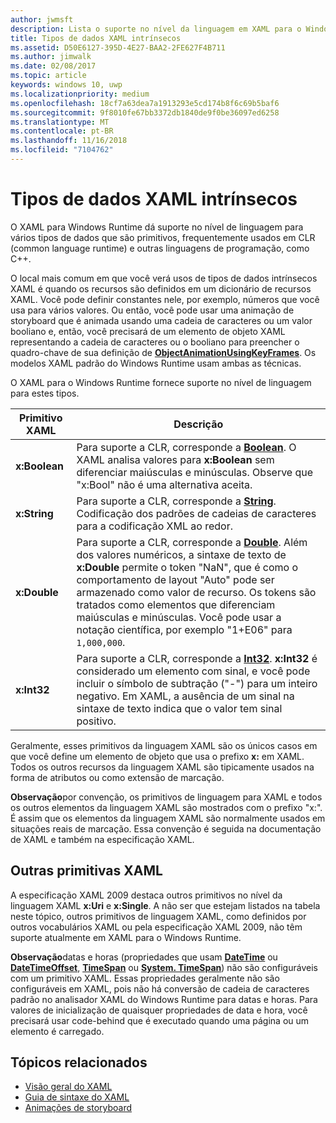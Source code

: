 ```yaml
---
author: jwmsft
description: Lista o suporte no nível da linguagem em XAML para o Windows Runtime para determinados tipos de dados em CLR (Common Language Runtime) e em outras linguagens de programação, por exemplo, C++.
title: Tipos de dados XAML intrínsecos
ms.assetid: D50E6127-395D-4E27-BAA2-2FE627F4B711
ms.author: jimwalk
ms.date: 02/08/2017
ms.topic: article
keywords: windows 10, uwp
ms.localizationpriority: medium
ms.openlocfilehash: 18cf7a63dea7a1913293e5cd174b8f6c69b5baf6
ms.sourcegitcommit: 9f8010fe67bb3372db1840de9f0be36097ed6258
ms.translationtype: MT
ms.contentlocale: pt-BR
ms.lasthandoff: 11/16/2018
ms.locfileid: "7104762"
---
```

# <a name="xaml-intrinsic-data-types"></a>Tipos de dados XAML intrínsecos


O XAML para Windows Runtime dá suporte no nível de linguagem para vários tipos de dados que são primitivos, frequentemente usados em CLR (common language runtime) e outras linguagens de programação, como C++.

O local mais comum em que você verá usos de tipos de dados intrínsecos XAML é quando os recursos são definidos em um dicionário de recursos XAML. Você pode definir constantes nele, por exemplo, números que você usa para vários valores. Ou então, você pode usar uma animação de storyboard que é animada usando uma cadeia de caracteres ou um valor booliano e, então, você precisará de um elemento de objeto XAML representando a cadeia de caracteres ou o booliano para preencher o quadro-chave de sua definição de [**ObjectAnimationUsingKeyFrames**](https://msdn.microsoft.com/library/windows/apps/br210320). Os modelos XAML padrão do Windows Runtime usam ambas as técnicas.

O XAML para o Windows Runtime fornece suporte no nível de linguagem para estes tipos.

| Primitivo XAML | Descrição |
|-------|-------------|
| **x:Boolean**  | Para suporte a CLR, corresponde a [**Boolean**](https://msdn.microsoft.com/library/windows/apps/xaml/system.boolean.aspx). O XAML analisa valores para **x:Boolean** sem diferenciar maiúsculas e minúsculas. Observe que "x:Bool" não é uma alternativa aceita. |
| **x:String**   | Para suporte a CLR, corresponde a [**String**](https://msdn.microsoft.com/library/windows/apps/xaml/system.string.aspx). Codificação dos padrões de cadeias de caracteres para a codificação XML ao redor. |
| **x:Double**   | Para suporte a CLR, corresponde a [**Double**](https://msdn.microsoft.com/library/windows/apps/xaml/system.double.aspx). Além dos valores numéricos, a sintaxe de texto de **x:Double** permite o token "NaN", que é como o comportamento de layout "Auto" pode ser armazenado como valor de recurso. Os tokens são tratados como elementos que diferenciam maiúsculas e minúsculas. Você pode usar a notação científica, por exemplo "1+E06" para `1,000,000`. |
| **x:Int32**    | Para suporte a CLR, corresponde a [**Int32**](https://msdn.microsoft.com/library/windows/apps/xaml/system.int32.aspx). **x:Int32** é considerado um elemento com sinal, e você pode incluir o símbolo de subtração ("-") para um inteiro negativo. Em XAML, a ausência de um sinal na sintaxe de texto indica que o valor tem sinal positivo. |

Geralmente, esses primitivos da linguagem XAML são os únicos casos em que você define um elemento de objeto que usa o prefixo **x:** em XAML. Todos os outros recursos da linguagem XAML são tipicamente usados na forma de atributos ou como extensão de marcação.

**Observação**por convenção, os primitivos de linguagem para XAML e todos os outros elementos da linguagem XAML são mostrados com o prefixo "x:". É assim que os elementos da linguagem XAML são normalmente usados em situações reais de marcação. Essa convenção é seguida na documentação de XAML e também na especificação XAML.

## <a name="other-xaml-primitives"></a>Outras primitivas XAML

A especificação XAML 2009 destaca outros primitivos no nível da linguagem XAML **x:Uri** e **x:Single**. A não ser que estejam listados na tabela neste tópico, outros primitivos de linguagem XAML, como definidos por outros vocabulários XAML ou pela especificação XAML 2009, não têm suporte atualmente em XAML para o Windows Runtime.

**Observação**datas e horas (propriedades que usam [**DateTime**](https://msdn.microsoft.com/library/windows/apps/br206576) ou [**DateTimeOffset**](https://msdn.microsoft.com/library/windows/apps/xaml/system.datetimeoffset.aspx), [**TimeSpan**](https://msdn.microsoft.com/library/windows/apps/br225996) ou [**System. TimeSpan**](https://msdn.microsoft.com/library/windows/apps/xaml/system.timespan.aspx)) não são configuráveis com um primitivo XAML. Essas propriedades geralmente não são configuráveis em XAML, pois não há conversão de cadeia de caracteres padrão no analisador XAML do Windows Runtime para datas e horas. Para valores de inicialização de quaisquer propriedades de data e hora, você precisará usar code-behind que é executado quando uma página ou um elemento é carregado.

## <a name="related-topics"></a>Tópicos relacionados

* [Visão geral do XAML](xaml-overview.md)
* [Guia de sintaxe do XAML](xaml-syntax-guide.md)
* [Animações de storyboard](https://msdn.microsoft.com/library/windows/apps/mt187354)
 

